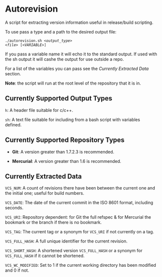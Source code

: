 Autorevision
============

A script for extracting version information useful in release/build scripting.

To use pass a type and a path to the desired output file:

<code>./autorevision.sh <i>&lt;output_type></i> <i>&lt;file></i> [<i>&lt;VARIABLE></i>]</code>

If you pass a variable name it will echo it to the standard output.
If used with the sh output it will cashe the output for use outside a repo.

For a list of the variables you can pass see the *Currently Extracted Data* section.

**Note**: the script will run at the root level of the repository that it is in.


Currently Supported Output Types
--------------------------------

`h`: A header file suitable for c/c++.

`sh`: A text file suitable for including from a bash script with variables defined.


Currently Supported Repository Types
------------------------------------

* **Git**: A version greater than 1.7.2.3 is recommended.

* **Mercurial**: A version greater than 1.6 is recommended.


Currently Extracted Data
------------------------

`VCS_NUM`: A count of revisions there have been between the current one and the initial one; useful for build numbers.

`VCS_DATE`: The date of the current commit in the ISO 8601 format, including seconds.

`VCS_URI`: Repository dependent: for Git the full refspec & for Mercurial the bookmark or the branch if there is no bookmark.

`VCS_TAG`: The current tag or a synonym for `VCS_URI` if not currently on a tag.

`VCS_FULL_HASH`: A full unique identifier for the current revision.

`VCS_SHORT_HASH`: A shortened version `VCS_FULL_HASH` or a synonym for `VCS_FULL_HASH` if it cannot be shortened.

`VCS_WC_MODIFIED`: Set to 1 if the current working directory has been modified and 0 if not.
